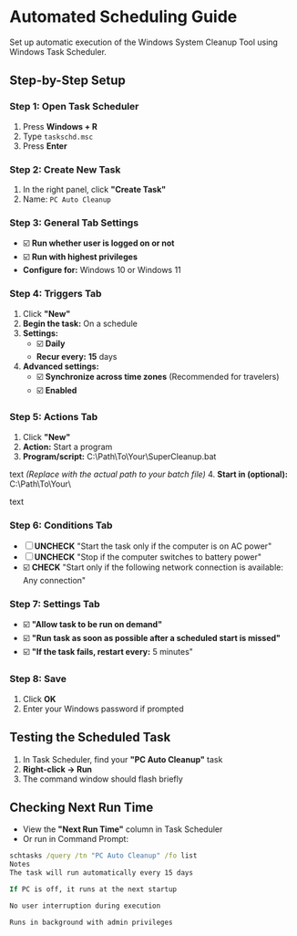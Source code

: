 # Automated Scheduling Guide

Set up automatic execution of the Windows System Cleanup Tool using Windows Task Scheduler.

## Step-by-Step Setup

### Step 1: Open Task Scheduler
1. Press **Windows + R**
2. Type `taskschd.msc`
3. Press **Enter**

### Step 2: Create New Task
1. In the right panel, click **"Create Task"**
2. Name: `PC Auto Cleanup`

### Step 3: General Tab Settings
- ☑️ **Run whether user is logged on or not**
- ☑️ **Run with highest privileges**
- **Configure for:** Windows 10 or Windows 11

### Step 4: Triggers Tab
1. Click **"New"**
2. **Begin the task:** On a schedule
3. **Settings:** 
   - ☑️ **Daily**
   - **Recur every:** **15** days
4. **Advanced settings:**
   - ☑️ **Synchronize across time zones** (Recommended for travelers)
   - ☑️ **Enabled**

### Step 5: Actions Tab
1. Click **"New"**
2. **Action:** Start a program
3. **Program/script:** 
C:\Path\To\Your\SuperCleanup.bat

text
*(Replace with the actual path to your batch file)*
4. **Start in (optional):**
C:\Path\To\Your\

text

### Step 6: Conditions Tab
- ☐ **UNCHECK** "Start the task only if the computer is on AC power"
- ☐ **UNCHECK** "Stop if the computer switches to battery power"
- ☑️ **CHECK** "Start only if the following network connection is available: Any connection"

### Step 7: Settings Tab
- ☑️ **"Allow task to be run on demand"**
- ☑️ **"Run task as soon as possible after a scheduled start is missed"**
- ☑️ **"If the task fails, restart every:** 5 minutes"

### Step 8: Save
1. Click **OK**
2. Enter your Windows password if prompted

## Testing the Scheduled Task

1. In Task Scheduler, find your **"PC Auto Cleanup"** task
2. **Right-click → Run**
3. The command window should flash briefly

## Checking Next Run Time

- View the **"Next Run Time"** column in Task Scheduler
- Or run in Command Prompt:
```cmd
schtasks /query /tn "PC Auto Cleanup" /fo list
Notes
The task will run automatically every 15 days

If PC is off, it runs at the next startup

No user interruption during execution

Runs in background with admin privileges

